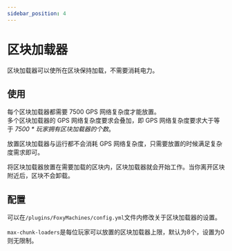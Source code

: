 ```yaml
---
sidebar_position: 4
---
```


# 区块加载器

区块加载器可以使所在区块保持加载，不需要消耗电力。

## 使用

每个区块加载器都需要 7500 GPS 网络复杂度才能放置。  
多个区块加载器的 GPS 网络复杂度要求会叠加，即 GPS 网络复杂度要求大于等于 _7500 * 玩家拥有区块加载器的个数_。

放置区块加载器与运行都不会消耗 GPS 网络复杂度，只需要放置的时候满足复杂度需求即可。

将区块加载器放置在需要加载的区块内，区块加载器就会开始工作。当你离开区块附近后，区块不会卸载。

## 配置

可以在`/plugins/FoxyMachines/config.yml`文件内修改关于区块加载器的设置。

`max-chunk-loaders`是每位玩家可以放置的区块加载器上限，默认为8个，设置为0则无限制。
